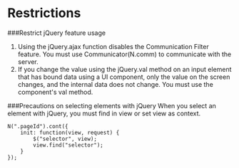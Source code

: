 Restrictions
===
###Restrict jQuery feature usage
1. Using the jQuery.ajax function disables the Communication Filter feature. You must use Communicator(N.comm) to communicate with the server.
2. If you change the value using the jQuery.val method on an input element that has bound data using a UI component, only the value on the screen changes, and the internal data does not change. You must use the component's val method.

###Precautions on selecting elements with jQuery
When you select an element with jQuery, you must find in view or set view as context.

```
N(".pageId").cont({
	init: function(view, request) {
		$("selector", view);
		view.find("selector");
	}
});
```